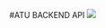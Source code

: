 #ATU BACKEND API
![](https://github.com/Above-The-Universe/atu-backend-api/blob/main/images/readme/ezgif.com-optimize.gif)
